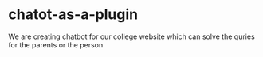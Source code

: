 # chatot-as-a-plugin
We are creating  chatbot for our college website which can solve the quries  for the parents or the person
